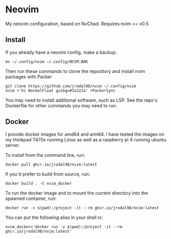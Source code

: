 # Neovim

My neovim configuration, based on NvChad. Requires nvim >= v0.5

## Install

If you already have a neovim config, make a backup:

```
mv ~/.config/nvim ~/.config/NVIM.BAK
```

Then run these commands to clone the repository and install nvim packages with Packer

```
git clone https://github.com/jrodal98/nvim ~/.config/nvim
nvim +'hi NormalFloat guibg=#1e222a' +PackerSync
```

You may need to install additional software, such as LSP. See the repo's Dockerfile for other commands you may need to run.

## Docker

I provide docker images for amd64 and arm64. I have tested the images on my thinkpad T470s running Linux as well as a raspberry pi 4 running ubuntu server.

To install from the command line, run:

```
docker pull ghcr.io/jrodal98/nvim:latest
```

If you'd prefer to build from source, run:

```
docker build . -t nvim_docker
```

To run the docker image and to mount the current directory into the spawned container, run:

```
docker run -v $(pwd):/project -it --rm ghcr.io/jrodal98/nvim:latest
```

You can put the following alias in your shell rc:

```
nvim_docker='docker run -v $(pwd):/project -it --rm ghcr.io/jrodal98/nvim:latest'
```

